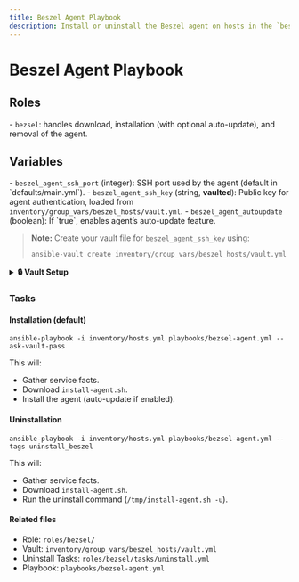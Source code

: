 ```yaml
---
title: Beszel Agent Playbook
description: Install or uninstall the Beszel agent on hosts in the `beszel_hosts` group.
---
```


# Beszel Agent Playbook

## Roles

\- `bezsel`: handles download, installation (with optional auto-update), and removal of the agent.

## Variables

\- `beszel_agent_ssh_port` (integer): SSH port used by the agent (default in \`defaults/main.yml\`).
\- `beszel_agent_ssh_key` (string, **vaulted**): Public key for agent authentication, loaded from  `inventory/group_vars/beszel_hosts/vault.yml`.
\- `beszel_agent_autoupdate` (boolean): If \`true\`, enables agent’s auto-update feature.

> **Note:** Create your vault file for `beszel_agent_ssh_key` using:
> 
> ```bash
> ansible-vault create inventory/group_vars/beszel_hosts/vault.yml
> ```

<details>

<summary><strong>🔒 Vault Setup</strong></summary>

Run the following command to create your encrypted vault:

```
ansible-vault create inventory/group_vars/beszel_hosts/vault.yml
```

In the editor that opens, enter:

```
beszel_agent_ssh_key: "ssh-ed25519 AAAA…"
```

</details>

### Tasks

#### Installation (default)

```
ansible-playbook -i inventory/hosts.yml playbooks/bezsel-agent.yml --ask-vault-pass
```

This will:

- Gather service facts.
- Download `install-agent.sh`.
- Install the agent (auto-update if enabled).

#### Uninstallation

```
ansible-playbook -i inventory/hosts.yml playbooks/bezsel-agent.yml --tags uninstall_beszel
```

This will:

- Gather service facts.
- Download `install-agent.sh`.
- Run the uninstall command (`/tmp/install-agent.sh -u`).

#### Related files

* Role: `roles/bezsel/`
* Vault: `inventory/group_vars/beszel_hosts/vault.yml`
* Uninstall Tasks: `roles/bezsel/tasks/uninstall.yml`
* Playbook: `playbooks/bezsel-agent.yml`
